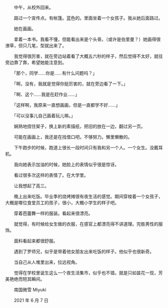 　　中午，从校外回来。

　　路过一个宣传点。有帐篷。蓝色的。里面坐着一个女孩子。我从她后面路过。

　　她在画画。

　　拿着一本书。我看不懂，但能看出来是个头骨。（或许是伯里曼？）她画得很潦草，但只几笔，型就出来了。

　　我觉得很厉害，就在旁边站着看了大概五六秒的样子，然后觉得不太好，就往旁边靠了靠，希望她能注意到。

　　「那个，同学……你是……有什么问题吗？」

　　「啊，没有，我就是觉得你挺厉害的，就在旁边看了一下。」

　　「啊、这个……我是在赶作业……」

　　「这样啊，我原来一直想画画，但是一直都学不好……」

　　「可以没事儿自己画着玩儿嘛。」

　　娴熟地捏住架子，换上新的素描纸，把旧的放在一边，翻过另一页。



　　可能在画画上，我还是在找借口吧。不够努力。懒里懒散的。



　　下午跑步的时候，跑道上很长一段时间只有我和另一个人。一个女生。没戴耳机。

　　我向她表示加油的时候，她脸上的表情似乎很是惊讶。

　　看过很多次这样的表情了。在大学里。

　　让我想起了高三。



　　晚上出来吃饭。毕业季的烧烤摊很有夜生活的感觉。期间穿梭着一个女孩子，大概是哪位食堂员工的孩子，很小，大概小学生的样子吧。

　　穿着芭蕾舞一样的服装。看起来很漂亮。

　　就觉得，有时候给女生做的衣服，在感官上都漂亮得不讲道理。完胜男性的服饰。

　　面料看起来都很舒服。

　　遇到了罗师兄，似乎是带着他女朋友出来吃饭的样子。他似乎也很新奇。



　　当自己从人堆里出来，拉远视角。

　　觉得在学校里诞生这么一个夜生活集市，似乎也不错。就是只如昙花一现，芳美艳绝而短其瞬间。


　　南国微雪 Miyuki

　　2021 年 6 月 7 日


